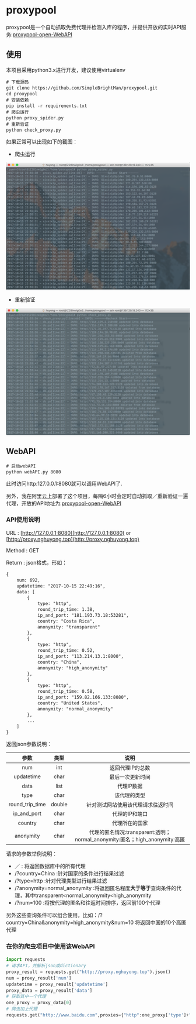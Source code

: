 # proxypool
proxypool是一个自动抓取免费代理并检测入库的程序，并提供开放的实时API服务:[proxypool-open-WebAPI](http://proxy.nghuyong.top/)

## 使用
本项目采用python3.x进行开发，建议使用virtualenv

    # 下载源码
    git clone https://github.com/SimpleBrightMan/proxypool.git
    cd proxypool
    # 安装依赖
    pip install -r requirements.txt
    # 爬虫运行
    python proxy_spider.py
    # 重新验证
    python check_proxy.py
   
如果正常可以出现如下的截图：
- 爬虫运行

![爬虫运行](./screenshots/proxy_spider_screenshot.png)
- 重新验证

![重新验证](./screenshots/check_spider_screenshot.png)


## WebAPI

    # 启动webAPI
    python webAPI.py 8080
此时访问http:127.0.0.1:8080就可以调用WebAPI了.

另外，我在阿里云上部署了这个项目，每隔6小时会定时自动抓取／重新验证一遍代理，开放的API地址为:[proxypool-open-WebAPI](http://proxy.nghuyong.top/)

### API使用说明
URL : [http://127.0.0.1:8080](http://127.0.0.1:8080) or [http://proxy.nghuyong.top](http://proxy.nghuyong.top)

Method : GET

Return : json格式，形如：

    {
        num: 692,
        updatetime: "2017-10-15 22:49:16",
        data: [
            {
                type: "http",
                round_trip_time: 1.38,
                ip_and_port: "181.193.73.18:53281",
                country: "Costa Rica",
                anonymity: "transparent"
            },
            {
                type: "http",
                round_trip_time: 0.52,
                ip_and_port: "113.214.13.1:8000",
                country: "China",
                anonymity: "high_anonymity"
            },
            {
                type: "http",
                round_trip_time: 0.58,
                ip_and_port: "159.82.166.133:8080",
                country: "United States",
                anonymity: "normal_anonymity"
            },
            ...
        ]
    }

返回json参数说明：



| 参数            | 类型            | 说明   |
|:--------------:|:-------------:|:-----:|
| num           | int           | 返回代理IP的总数|
| updatetime    | char          | 最后一次更新时间 |
| data          | list          | 代理IP数据 |
| type          | char          |该代理的类型|
| round_trip_time|double        |针对测试网站使用该代理请求往返时间|
| ip_and_port   | char          |代理的IP和端口|
| country       | char          |代理所在的国家|
| anonymity     | char          |代理的匿名情况:transparent:透明；normal_anonymity:匿名；high_anonymity:高匿|

请求的参数举例说明：
- ／ : 将返回数据库中的所有代理
- /?country=China :针对国家的条件进行结果过滤
- /?type=http :针对代理类型进行结果过滤
- /?anonymity=normal_anonymity :将返回匿名程度**大于等于**查询条件的代理，其中transparent<normal_anonymity<high_anonymity
- /?num=100 :将按代理的匿名和往返时间排序，返回前100个代理

另外这些查询条件可以组合使用，比如：/?country=China&anonymity=high_anonymity&num=10 将返回中国的10个高匿代理

### 在你的爬虫项目中使用该WebAPI
```python
import requests
# 请求API，并解析json成dictionary
proxy_result = requests.get("http://proxy.nghuyong.top").json()
num = proxy_result['num']
updatetime = proxy_result['updatetime']
proxy_data = proxy_result['data']
# 获取其中一个代理
one_proxy = proxy_data[0]
# 爬虫加上代理
requests.get("http://www.baidu.com",proxies={"http":one_proxy['type']+"://"+one_proxy['ip_and_port']})
```
